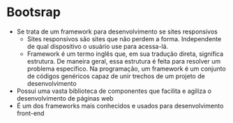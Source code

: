 # Bootsrap

- Se trata de um framework para desenvolvimento se sites responsivos
  - Sites responsivos são sites que não perdem  a forma. Independente de qual dispositivo o usuário use para acessa-lá. 
  - Framework é um termo inglês que, em sua tradução direta, significa estrutura. De maneira geral, essa estrutura é feita para resolver um problema específico. Na programação, um framework é um conjunto de códigos genéricos capaz de unir trechos de um projeto de desenvolvimento    
- Possui uma vasta biblioteca de componentes que facilita e agiliza o desenvolvimento de páginas web
- É um dos frameworks mais conhecidos e usados para desenvolvimento front-end